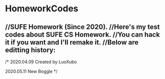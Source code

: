 # HomeworkCodes
//SUFE Homework (Since 2020).
//Here's my test codes about SUFE CS Homework.
//You can hack it if you want and I'll remake it.
//Below are editting history:
-----------------------------------------------------------------------------------------------------------------------------------------------
/*
  2020.04.09
  Created by LuoXubo
  
  2020.05.11
  New Boggle
*/
